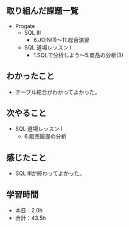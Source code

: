 ## 取り組んだ課題一覧
- Progate
  - SQL Ⅲ
    - 6.JOIN(1)〜11.総合演習
  - SQL 道場レッスン Ⅰ
    - 1.SQLで分析しよう〜5.商品の分析(3)
## わかったこと
- テーブル結合がわかってよかった。
## 次やること
- SQL 道場レッスン Ⅰ
  - 6.販売履歴の分析
## 感じたこと
- SQL Ⅲが終わってよかった。
## 学習時間
- 本日：2.0h
- 合計：43.5h
